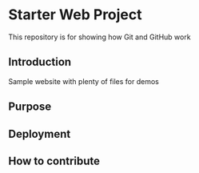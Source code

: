 # Starter Web Project

This repository is for showing how Git and GitHub work

## Introduction

Sample website with plenty of files for demos
## Purpose
## Deployment
## How to contribute